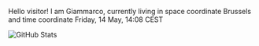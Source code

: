 Hello visitor! I am Giammarco, currently living in space coordinate Brussels and time coordinate Friday, 14 May, 14:08 CEST

![GitHub Stats](https://github-readme-stats.vercel.app/api?username=grcasanova)
